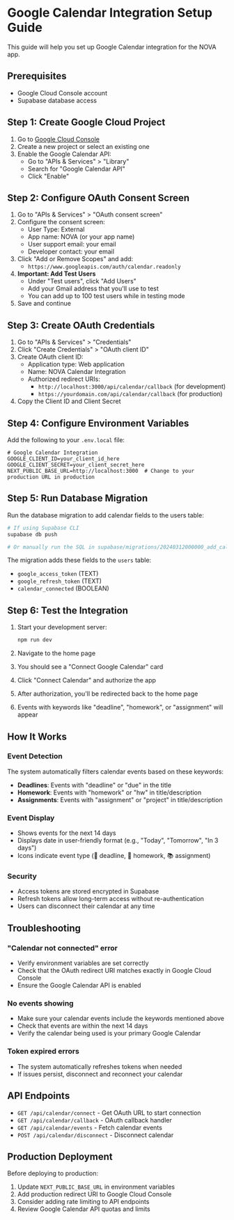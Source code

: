 # Google Calendar Integration Setup Guide

This guide will help you set up Google Calendar integration for the NOVA app.

## Prerequisites

- Google Cloud Console account
- Supabase database access

## Step 1: Create Google Cloud Project

1. Go to [Google Cloud Console](https://console.cloud.google.com/)
2. Create a new project or select an existing one
3. Enable the Google Calendar API:
   - Go to "APIs & Services" > "Library"
   - Search for "Google Calendar API"
   - Click "Enable"

## Step 2: Configure OAuth Consent Screen

1. Go to "APIs & Services" > "OAuth consent screen"
2. Configure the consent screen:
   - User Type: External
   - App name: NOVA (or your app name)
   - User support email: your email
   - Developer contact: your email
3. Click "Add or Remove Scopes" and add:
   - `https://www.googleapis.com/auth/calendar.readonly`
4. **Important: Add Test Users**
   - Under "Test users", click "Add Users"
   - Add your Gmail address that you'll use to test
   - You can add up to 100 test users while in testing mode
5. Save and continue

## Step 3: Create OAuth Credentials

1. Go to "APIs & Services" > "Credentials"
2. Click "Create Credentials" > "OAuth client ID"
3. Create OAuth client ID:
   - Application type: Web application
   - Name: NOVA Calendar Integration
   - Authorized redirect URIs:
     - `http://localhost:3000/api/calendar/callback` (for development)
     - `https://yourdomain.com/api/calendar/callback` (for production)
5. Copy the Client ID and Client Secret

## Step 4: Configure Environment Variables

Add the following to your `.env.local` file:

```env
# Google Calendar Integration
GOOGLE_CLIENT_ID=your_client_id_here
GOOGLE_CLIENT_SECRET=your_client_secret_here
NEXT_PUBLIC_BASE_URL=http://localhost:3000  # Change to your production URL in production
```

## Step 5: Run Database Migration

Run the database migration to add calendar fields to the users table:

```bash
# If using Supabase CLI
supabase db push

# Or manually run the SQL in supabase/migrations/20240312000000_add_calendar_fields.sql
```

The migration adds these fields to the `users` table:
- `google_access_token` (TEXT)
- `google_refresh_token` (TEXT)
- `calendar_connected` (BOOLEAN)

## Step 6: Test the Integration

1. Start your development server:
   ```bash
   npm run dev
   ```

2. Navigate to the home page
3. You should see a "Connect Google Calendar" card
4. Click "Connect Calendar" and authorize the app
5. After authorization, you'll be redirected back to the home page
6. Events with keywords like "deadline", "homework", or "assignment" will appear

## How It Works

### Event Detection

The system automatically filters calendar events based on these keywords:
- **Deadlines**: Events with "deadline" or "due" in the title
- **Homework**: Events with "homework" or "hw" in title/description
- **Assignments**: Events with "assignment" or "project" in title/description

### Event Display

- Shows events for the next 14 days
- Displays date in user-friendly format (e.g., "Today", "Tomorrow", "In 3 days")
- Icons indicate event type (🔴 deadline, 📝 homework, 📚 assignment)

### Security

- Access tokens are stored encrypted in Supabase
- Refresh tokens allow long-term access without re-authentication
- Users can disconnect their calendar at any time

## Troubleshooting

### "Calendar not connected" error
- Verify environment variables are set correctly
- Check that the OAuth redirect URI matches exactly in Google Cloud Console
- Ensure the Google Calendar API is enabled

### No events showing
- Make sure your calendar events include the keywords mentioned above
- Check that events are within the next 14 days
- Verify the calendar being used is your primary Google Calendar

### Token expired errors
- The system automatically refreshes tokens when needed
- If issues persist, disconnect and reconnect your calendar

## API Endpoints

- `GET /api/calendar/connect` - Get OAuth URL to start connection
- `GET /api/calendar/callback` - OAuth callback handler
- `GET /api/calendar/events` - Fetch calendar events
- `POST /api/calendar/disconnect` - Disconnect calendar

## Production Deployment

Before deploying to production:

1. Update `NEXT_PUBLIC_BASE_URL` in environment variables
2. Add production redirect URI to Google Cloud Console
3. Consider adding rate limiting to API endpoints
4. Review Google Calendar API quotas and limits
